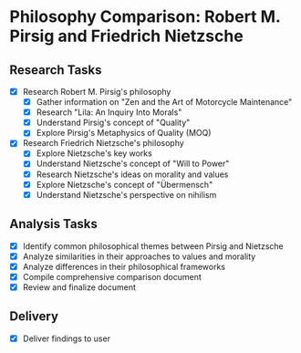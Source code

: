 # Philosophy Comparison: Robert M. Pirsig and Friedrich Nietzsche

## Research Tasks
- [x] Research Robert M. Pirsig's philosophy
  - [x] Gather information on "Zen and the Art of Motorcycle Maintenance"
  - [x] Research "Lila: An Inquiry Into Morals"
  - [x] Understand Pirsig's concept of "Quality"
  - [x] Explore Pirsig's Metaphysics of Quality (MOQ)
- [x] Research Friedrich Nietzsche's philosophy
  - [x] Explore Nietzsche's key works
  - [x] Understand Nietzsche's concept of "Will to Power"
  - [x] Research Nietzsche's ideas on morality and values
  - [x] Explore Nietzsche's concept of "Übermensch"
  - [x] Understand Nietzsche's perspective on nihilism

## Analysis Tasks
- [x] Identify common philosophical themes between Pirsig and Nietzsche
- [x] Analyze similarities in their approaches to values and morality
- [x] Analyze differences in their philosophical frameworks
- [x] Compile comprehensive comparison document
- [x] Review and finalize document

## Delivery
- [x] Deliver findings to user
